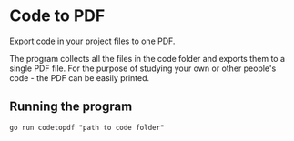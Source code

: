 # Code to PDF
Export code in your project files to one PDF. 

The program collects all the files in the code folder and exports them to a single PDF file. For the purpose of studying your own or other people's code - the PDF can be easily printed.

## Running the program

``go run codetopdf "path to code folder"``
